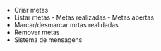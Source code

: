 - Criar metas 
- Listar metas 
      - Metas realizadas
      - Metas abertas
- Marcar/desmarcar mrtas realidadas
- Remover metas 
- Sistema de mensagens   
